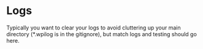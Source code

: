# Logs

Typically you want to clear your logs to avoid cluttering up your main directory (*.wpilog is in the gitignore), but match logs and testing should go here.
